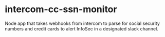 # intercom-cc-ssn-monitor
Node app that takes webhooks from intercom to parse for social security numbers and credit cards to alert InfoSec in a designated slack channel.
